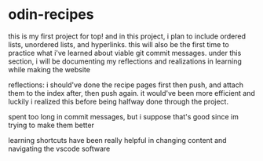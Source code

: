 # odin-recipes

this is my first project for top! and in this project, i plan to include ordered lists, unordered lists, and hyperlinks. this will also be the first time to practice what i've learned about viable git commit messages. under this section, i will be documenting my reflections and realizations in learning while making the website

reflections:
i should've done the recipe pages first then push, and attach them to the index after, then push again. it would've been more efficient and luckily i realized this before being halfway done through the project.

spent too long in commit messages, but i suppose that's good since im trying to make them better

learning shortcuts have been really helpful in changing content and navigating the vscode software